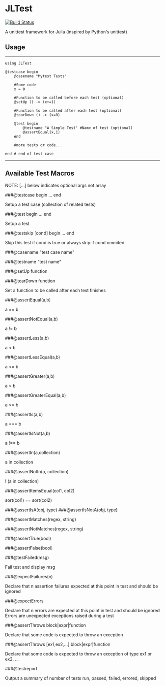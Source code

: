 # JLTest

[![Build Status](https://travis-ci.org/smangano/JLTest.jl.svg?branch=master)](https://travis-ci.org/smangano/JLTest.jl)

A unittest framework for Julia (inspired by Python's unittest)

## Usage
-------------------------------------------------------
    using JLTest

    @testcase begin
        @casename "Mytest Tests"

        #Some code
        x = 0

        #Function to be called before each test (optional)
        @setUp () -> (x+=1)

        #Function to be called after each test (optional)
        @tearDown () -> (x=0)

        @test begin
            @testname "A Simple Test" #Name of test (optional)
            @assertEqual(x,1)
        end

        #more tests or code...

    end # end of test case
-------------------------------------------------------

## Available Test Macros
NOTE: [...] below indicates optional args not array

###@testcase begin ... end

Setup a test case (collection of related tests)

###@test begin ... end

Setup a test

###@testskip [cond] begin ... end

Skip this test if cond is true or always skip if cond ommited

###@casename "test case name"

###@testname "test name"

###@setUp function

###@tearDown function

Set a function to be called after each test finishes

###@assertEqual(a,b)

a == b

###@assertNotEqual(a,b)

a != b

###@assertLess(a,b)

a < b

###@assertLessEqual(a,b)

a <= b

###@assertGreater(a,b)

a > b

###@assertGreaterEqual(a,b)

a >= b

###@assertIs(a,b)

a === b

###@assertIsNot(a,b)

a !== b

###@assertIn(a,collection)

a in collection

###@assertNotIn(a, collection)

! (a in collection)

###@assertItemsEqual(col1, col2)

sort(col1) == sort(col2)

###@assertIsA(obj, type)
###@assertIsNotA(obj, type)

###@assertMatches(regex, string)

###@assertNotMatches(regex, string)

###@assertTrue(bool)

###@assertFalse(bool)

###@testFailed(msg)

Fail test and display msg

###@expectFailures(n)

Declare that n assertion failures expected at this point in test and should be ignored

###@expectErrors

Declare that n errors are expected at this point in test and should be ignored
Errors are unexpected exceptions raised during a test

###@assertThrows block|expr|function

Declare that some code is expected to throw an exception

###@assertThrows [ex1,ex2,...] block|expr|function

Declare that some code is expected to throw an exception of type ex1 or ex2, ...

###@testreport

Output a summary of number of tests run, passed, failed, errored, skipped

